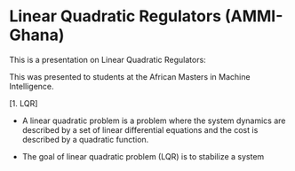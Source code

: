 # Linear Quadratic  Regulators (AMMI-Ghana)

This is a presentation on Linear Quadratic  Regulators:

This was presented to students at the African Masters in Machine Intelligence.


[1. LQR]

* A linear quadratic problem is a problem where the system dynamics
are described by a set of linear differential equations and the cost is
described by a quadratic function.


* The goal of linear quadratic problem (LQR) is to stabilize a system
